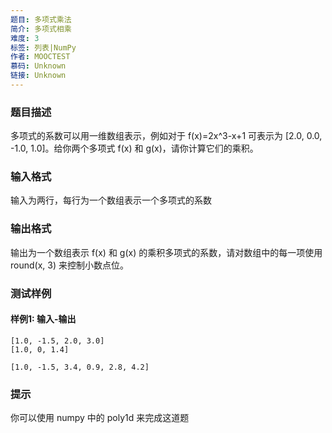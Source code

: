 ```yaml
---
题目: 多项式乘法
简介: 多项式相乘
难度: 3
标签: 列表|NumPy
作者: MOOCTEST
慕码: Unknown
链接: Unknown
---
```


### 题目描述

多项式的系数可以用一维数组表示，例如对于 f(x)=2x^3-x+1 可表示为 [2.0, 0.0, -1.0, 1.0]。给你两个多项式 f(x) 和 g(x)，请你计算它们的乘积。

### 输入格式

输入为两行，每行为一个数组表示一个多项式的系数

### 输出格式

输出为一个数组表示 f(x) 和 g(x) 的乘积多项式的系数，请对数组中的每一项使用 round(x, 3) 来控制小数点位。

### 测试样例

#### 样例1: 输入-输出

```
[1.0, -1.5, 2.0, 3.0]
[1.0, 0, 1.4]
```

```
[1.0, -1.5, 3.4, 0.9, 2.8, 4.2]
```

### 提示

你可以使用 numpy 中的 poly1d 来完成这道题
